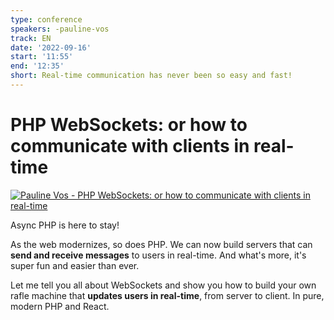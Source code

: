 ```yaml
---
type: conference
speakers: -pauline-vos
track: EN
date: '2022-09-16'
start: '11:55'
end: '12:35'
short: Real-time communication has never been so easy and fast!
---
```


# PHP WebSockets: or how to communicate with clients in real-time

[![Pauline Vos - PHP WebSockets: or how to communicate with clients in real-time](https://img.youtube.com/vi/t6J9TbjSukc/0.jpg)](https://www.youtube.com/watch?v=t6J9TbjSukc&list=PL3hoUDjLa7eQfYOEmuQNG8he3AeOeWaz8&index=20)

Async PHP is here to stay!

As the web modernizes, so does PHP. We can now build servers that can **send and receive messages** to users in real-time. And what's more, it's super fun and easier than ever.

Let me tell you all about WebSockets and show you how to build your own rafle machine that **updates users in real-time**, from server to client. In pure, modern PHP and React.




